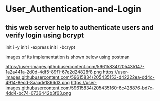 # User_Authentication-and-Login 

## this web server help to authenticate users and verify login using bcrypt 

init i -y 
init i -express 
init i -bcrypt 

images of its implementation is shown below using postman 

https://user-images.githubusercontent.com/59615834/205435147-1a2a441a-2d0d-4df5-89f1-67e2d24828f8.png
https://user-images.githubusercontent.com/59615834/205435153-d42222ea-dd4c-4914-8ecd-8aaade1866d3.png
https://user-images.githubusercontent.com/59615834/205435160-6c428876-bd7c-4dd4-bc74-0736442b3f63.png
